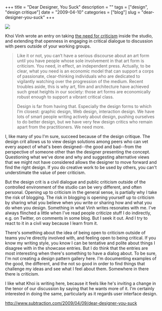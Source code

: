 +++
title = "Dear Designer, You Suck"
description = ""
tags = ["design", "design critique"]
date = "2009-04-10"
categories = ["blog"]
slug = "dear-designer-you-suck"
+++



  <div class="notebook-screenshot"><a href="http://www.subtraction.com/2009/04/09/dear-designer-you-suck"><img src="http://media.konigi.com/bluga/wt49dfb1283a59c.jpg"/></a></div><p>Khoi Vinh wrote an entry on taking <a href="http://www.subtraction.com/2009/04/09/dear-designer-you-suck">the need for criticism</a> inside the studio, and extending that openness in engaging in critical dialogue to discussion with peers outside of your working groups.</p>
<blockquote><p>Like it or not, you can’t have a serious discourse about an art form until you have people whose sole involvement in that art form is criticism. You need, in effect, an independent press. Actually, to be clear, what you need is an economic model that can support a corps of passionate, clear-thinking individuals who are dedicated to vigilantly watching over the progression of the medium. Recent troubles aside, this is why art, film and architecture have achieved such great heights in our society: those art forms are economically robust enough to support a vibrant critical class.</p>
<p>Design is far from having that. Especially the design forms to which I’m closest: graphic design, Web design, interaction design. We have lots of smart people writing actively about design, pushing ourselves to do better design, but we have very few design critics who remain apart from the practitioners. We need more. </p></blockquote>
<p>I, like many of you I'm sure, succeed because of the design critique. The design crit allows us to view design solutions among peers who can vet every aspect of what's been designed--the good and bad--from the perspective of someone other than the designer presenting the concept. Questioning what we've done and why and suggesting alternative views that we might not have considered allows the designer to move forward and find the right design. If you do creative work to be used by others, you can't understimate the value of peer criticism. </p>
<p>But the design crit is a civil dialogue and public criticism outside of the controlled environment of the studio can be very different, and often personal. Opening up to criticism in the general sense, is partially why I take the risk of blogging. The risk in blogging is opening yourself up to criticism by sharing what you believe when you write or sharing how and what you do when you design. Something in what Vinh writes resonates with me. I've always flinched a little when I've read people criticize stuff I do indirectly, e.g. on Twitter, on comments in some blog. But I seek it out. And I try to react to it in a civil way because I learn from it. </p>
<p>There's something about the idea of being open to criticism outside of teams you're directly involved with, and feeling open to being critical. If you know my writing style, you know I can be tentative and polite about things I disagree with in the showcase entries. But I do think that the entries are most interesting when there's something to have a dialog about. To be sure, I'm not creating a design pattern gallery here. I'm documenting examples of the good, the different, and the not so good in order to find things that challenge my ideas and see what I feel about them. Somewhere in there there is criticism. </p>
<p>I like what Khoi is writing here, because it feels like he's inviting a change in the tenor of our discussion by saying that he wants more of it. I'm certainly interested in doing the same, particularly as it regards user interface design.</p>
    
  <a href="http://www.subtraction.com/2009/04/09/dear-designer-you-suck">http://www.subtraction.com/2009/04/09/dear-designer-you-suck</a>
